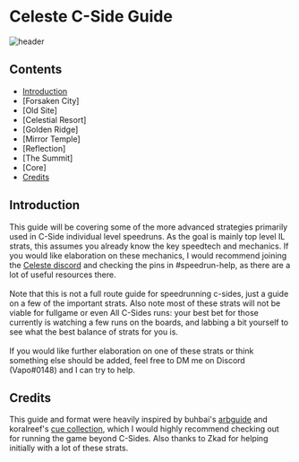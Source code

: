 # Celeste C-Side Guide
![header](https://cdn.discordapp.com/attachments/785077819771453461/1015951976430845982/csides.png)
## Contents
- [Introduction](#introduction)
- [Forsaken City]
- [Old Site]
- [Celestial Resort]
- [Golden Ridge]
- [Mirror Temple]
- [Reflection]
- [The Summit]
- [Core]
- [Credits](#credits)

## Introduction
This guide will be covering some of the more advanced strategies primarily used in C-Side individual level speedruns. As the goal is mainly top level IL strats, this assumes you already know the key speedtech and mechanics. If you would like elaboration on these mechanics, I would recommend joining the [Celeste discord](https://discord.com/invite/celeste) and checking the pins in #speedrun-help, as there are a lot of useful resources there.
\
\
Note that this is not a full route guide for speedrunning c-sides, just a guide on a few of the important strats. Also note most of these strats will not be viable for fullgame or even All C-Sides runs: your best bet for those currently is watching a few runs on the boards, and labbing a bit yourself to see what the best balance of strats for you is.
\
\
If you would like further elaboration on one of these strats or think something else should be added, feel free to DM me on Discord (Vapo#0148) and I can try to help.

## Credits

This guide and format were heavily inspired by buhbai's [arbguide](https://github.com/buhbai/arbguide) and koralreef's [cue collection](https://github.com/koralreeef/anypercent-cuecollection), which I would highly recommend checking out for running the game beyond C-Sides. Also thanks to Zkad for helping initially with a lot of these strats.
